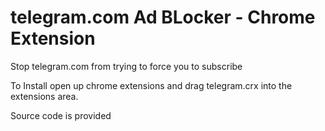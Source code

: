 # telegram.com Ad BLocker - Chrome Extension 
Stop telegram.com from trying to force you to subscribe

To Install open up chrome extensions and drag telegram.crx into the extensions area.

Source code is provided
